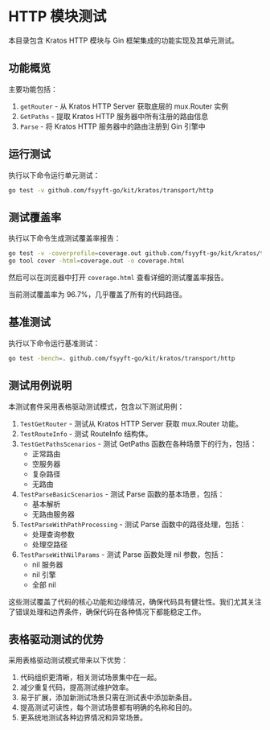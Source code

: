 # HTTP 模块测试

本目录包含 Kratos HTTP 模块与 Gin 框架集成的功能实现及其单元测试。

## 功能概览

主要功能包括：

1. `getRouter` - 从 Kratos HTTP Server 获取底层的 mux.Router 实例
2. `GetPaths` - 提取 Kratos HTTP 服务器中所有注册的路由信息
3. `Parse` - 将 Kratos HTTP 服务器中的路由注册到 Gin 引擎中

## 运行测试

执行以下命令运行单元测试：

```bash
go test -v github.com/fsyyft-go/kit/kratos/transport/http
```

## 测试覆盖率

执行以下命令生成测试覆盖率报告：

```bash
go test -v -coverprofile=coverage.out github.com/fsyyft-go/kit/kratos/transport/http
go tool cover -html=coverage.out -o coverage.html
```

然后可以在浏览器中打开 `coverage.html` 查看详细的测试覆盖率报告。

当前测试覆盖率为 96.7%，几乎覆盖了所有的代码路径。

## 基准测试

执行以下命令运行基准测试：

```bash
go test -bench=. github.com/fsyyft-go/kit/kratos/transport/http
```

## 测试用例说明

本测试套件采用表格驱动测试模式，包含以下测试用例：

1. `TestGetRouter` - 测试从 Kratos HTTP Server 获取 mux.Router 功能。
2. `TestRouteInfo` - 测试 RouteInfo 结构体。
3. `TestGetPathsScenarios` - 测试 GetPaths 函数在各种场景下的行为，包括：
   - 正常路由
   - 空服务器
   - 复杂路径
   - 无路由
4. `TestParseBasicScenarios` - 测试 Parse 函数的基本场景，包括：
   - 基本解析
   - 无路由服务器
5. `TestParseWithPathProcessing` - 测试 Parse 函数中的路径处理，包括：
   - 处理查询参数
   - 处理空路径
6. `TestParseWithNilParams` - 测试 Parse 函数处理 nil 参数，包括：
   - nil 服务器
   - nil 引擎
   - 全部 nil

这些测试覆盖了代码的核心功能和边缘情况，确保代码具有健壮性。我们尤其关注了错误处理和边界条件，确保代码在各种情况下都能稳定工作。

## 表格驱动测试的优势

采用表格驱动测试模式带来以下优势：

1. 代码组织更清晰，相关测试场景集中在一起。
2. 减少重复代码，提高测试维护效率。
3. 易于扩展，添加新测试场景只需在测试表中添加新条目。
4. 提高测试可读性，每个测试场景都有明确的名称和目的。
5. 更系统地测试各种边界情况和异常场景。 